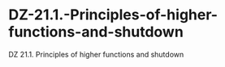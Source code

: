 # DZ-21.1.-Principles-of-higher-functions-and-shutdown
DZ 21.1. Principles of higher functions and shutdown
